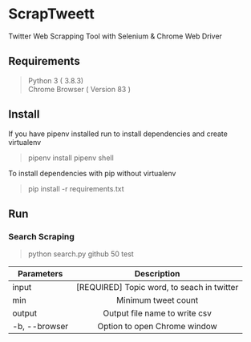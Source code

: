 # ScrapTweett

Twitter Web Scrapping Tool with Selenium & Chrome Web Driver

## Requirements
> Python 3 ( 3.8.3)\
> Chrome Browser ( Version 83 )

## Install

If you have pipenv installed run to install dependencies and create virtualenv 
> pipenv install
> pipenv shell

To install dependencies with pip without virtualenv 
> pip install -r requirements.txt

## Run 

### Search Scraping

> python search.py github 50 test

| Parameters   |      Description      |
|----------|:-------------:|
| input |  [REQUIRED] Topic word, to seach in twitter|
| min |    Minimum tweet count  |
| output | Output file name to write csv |
| -b, --browser | Option to open Chrome window |


